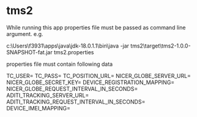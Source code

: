 # tms2

While running this app properties file must be passed as command line argument.
e.g.

c:\Users\f3931\apps\java\jdk-18.0.1.1\bin\java -jar tms2\target\tms2-1.0.0-SNAPSHOT-fat.jar tms2.properties


properties file must contain following data

TC_USER=
TC_PASS=
TC_POSITION_URL=
NICER_GLOBE_SERVER_URL=
NICER_GLOBE_SECRET_KEY=
DEVICE_REGISTRATION_MAPPING=
NICER_GLOBE_REQUEST_INTERVAL_IN_SECONDS=
ADITI_TRACKING_SERVER_URL=
ADITI_TRACKING_REQUEST_INTERVAL_IN_SECONDS=
DEVICE_IMEI_MAPPING=


